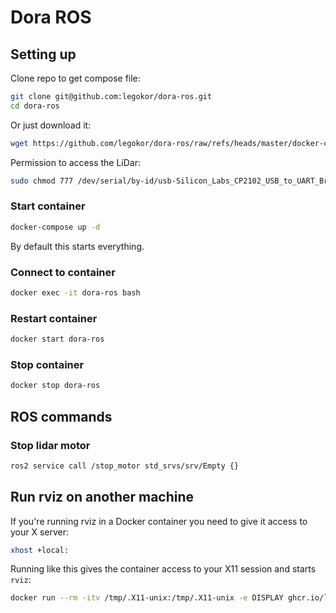 # Dora ROS

## Setting up

Clone repo to get compose file:
```bash
git clone git@github.com:legokor/dora-ros.git
cd dora-ros
```

Or just download it:
```bash
wget https://github.com/legokor/dora-ros/raw/refs/heads/master/docker-compose.yml
```

<!-- TODO: use compose to set LiDar permissions -->
Permission to access the LiDar:
```bash
sudo chmod 777 /dev/serial/by-id/usb-Silicon_Labs_CP2102_USB_to_UART_Bridge_Controller_0001-if00-port0
```

### Start container

```bash
docker-compose up -d
```
By default this starts everything.

### Connect to container

```bash
docker exec -it dora-ros bash
```

### Restart container

```bash
docker start dora-ros
```

### Stop container

```bash
docker stop dora-ros
```

## ROS commands

### Stop lidar motor

```bash
ros2 service call /stop_motor std_srvs/srv/Empty {}
```

## Run rviz on another machine

If you're running rviz in a Docker container you need to give it access to your X server:
```bash
xhost +local:
```

Running like this gives the container access to your X11 session and starts `rviz`:
```bash
docker run --rm -itv /tmp/.X11-unix:/tmp/.X11-unix -e DISPLAY ghcr.io/legokor/dora-ros-rviz:latest
```
